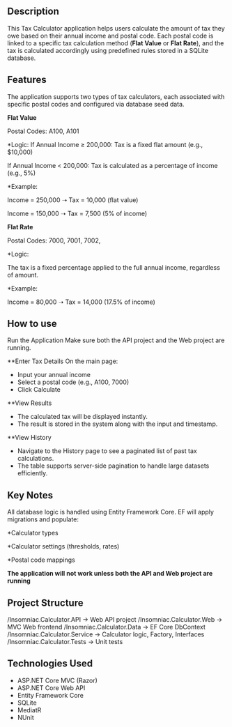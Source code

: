 ﻿## Description

This Tax Calculator application helps users calculate the amount of tax they owe based on their annual income and postal code. 
Each postal code is linked to a specific tax calculation method (**Flat Value** or **Flat Rate**), 
and the tax is calculated accordingly using predefined rules stored in a SQLite database.

## Features

The application supports two types of tax calculators, 
each associated with specific postal codes and configured via database seed data. 

**Flat Value**

Postal Codes: A100, A101

*Logic:
If Annual Income ≥ 200,000:
	Tax is a fixed flat amount (e.g., $10,000)

If Annual Income < 200,000:
	Tax is calculated as a percentage of income (e.g., 5%)
	
*Example:

Income = 250,000 ➝ Tax = 10,000 (flat value)

Income = 150,000 ➝ Tax = 7,500 (5% of income)

**Flat Rate**

Postal Codes: 7000, 7001, 7002,

*Logic:

The tax is a fixed percentage applied to the full annual income, regardless of amount.

*Example:

Income = 80,000 ➝ Tax = 14,000 (17.5% of income)

## How to use

Run the Application
Make sure both the API project and the Web project are running.

**Enter Tax Details
On the main page:

 - Input your annual income
 - Select a postal code (e.g., A100, 7000)
 - Click Calculate

**View Results
 - The calculated tax will be displayed instantly.
 - The result is stored in the system along with the input and timestamp.

**View History
 - Navigate to the History page to see a paginated list of past tax calculations.
 - The table supports server-side pagination to handle large datasets efficiently.

## Key Notes

All database logic is handled using Entity Framework Core.
EF will apply migrations and populate:

*Calculator types

*Calculator settings (thresholds, rates)

*Postal code mappings

**The application will not work unless both the API and Web project are running**

## Project Structure

/Insomniac.Calculator.API       → Web API project
/Insomniac.Calculator.Web       → MVC Web frontend
/Insomniac.Calculator.Data      → EF Core DbContext
/Insomniac.Calculator.Service   → Calculator logic, Factory, Interfaces
/Insomniac.Calculator.Tests     → Unit tests

## Technologies Used

- ASP.NET Core MVC (Razor)
- ASP.NET Core Web API
- Entity Framework Core
- SQLite
- MediatR
- NUnit



